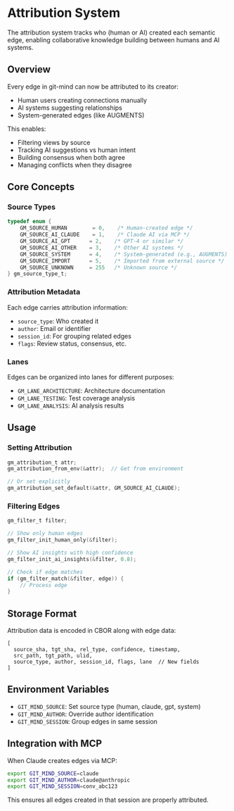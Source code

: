# Attribution System

The attribution system tracks who (human or AI) created each semantic edge, enabling collaborative knowledge building between humans and AI systems.

## Overview

Every edge in git-mind can now be attributed to its creator:

- Human users creating connections manually
- AI systems suggesting relationships
- System-generated edges (like AUGMENTS)

This enables:

- Filtering views by source
- Tracking AI suggestions vs human intent
- Building consensus when both agree
- Managing conflicts when they disagree

## Core Concepts

### Source Types

```c
typedef enum {
    GM_SOURCE_HUMAN        = 0,    /* Human-created edge */
    GM_SOURCE_AI_CLAUDE    = 1,    /* Claude AI via MCP */
    GM_SOURCE_AI_GPT      = 2,    /* GPT-4 or similar */
    GM_SOURCE_AI_OTHER    = 3,    /* Other AI systems */
    GM_SOURCE_SYSTEM      = 4,    /* System-generated (e.g., AUGMENTS) */
    GM_SOURCE_IMPORT      = 5,    /* Imported from external source */
    GM_SOURCE_UNKNOWN     = 255   /* Unknown source */
} gm_source_type_t;
```

### Attribution Metadata

Each edge carries attribution information:

- `source_type`: Who created it
- `author`: Email or identifier
- `session_id`: For grouping related edges
- `flags`: Review status, consensus, etc.

### Lanes

Edges can be organized into lanes for different purposes:

- `GM_LANE_ARCHITECTURE`: Architecture documentation
- `GM_LANE_TESTING`: Test coverage analysis
- `GM_LANE_ANALYSIS`: AI analysis results

## Usage

### Setting Attribution

```c
gm_attribution_t attr;
gm_attribution_from_env(&attr);  // Get from environment

// Or set explicitly
gm_attribution_set_default(&attr, GM_SOURCE_AI_CLAUDE);
```

### Filtering Edges

```c
gm_filter_t filter;

// Show only human edges
gm_filter_init_human_only(&filter);

// Show AI insights with high confidence
gm_filter_init_ai_insights(&filter, 0.8);

// Check if edge matches
if (gm_filter_match(&filter, edge)) {
    // Process edge
}
```

## Storage Format

Attribution data is encoded in CBOR along with edge data:

```
[
  source_sha, tgt_sha, rel_type, confidence, timestamp,
  src_path, tgt_path, ulid,
  source_type, author, session_id, flags, lane  // New fields
]
```

## Environment Variables

- `GIT_MIND_SOURCE`: Set source type (human, claude, gpt, system)
- `GIT_MIND_AUTHOR`: Override author identification
- `GIT_MIND_SESSION`: Group edges in same session

## Integration with MCP

When Claude creates edges via MCP:

```bash
export GIT_MIND_SOURCE=claude
export GIT_MIND_AUTHOR=claude@anthropic
export GIT_MIND_SESSION=conv_abc123
```

This ensures all edges created in that session are properly attributed.
